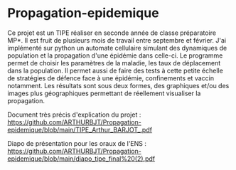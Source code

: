 # Propagation-epidemique

Ce projet est un TIPE réaliser en seconde année de classe préparatoire MP*. Il est fruit de plusieurs mois de travail entre septembre et février. J'ai implémenté sur python un automate cellulaire simulant des dynamiques de population et la propagation d'une épidémie dans celle-ci. Le programme permet de choisir les paramètres de la maladie, les taux de déplacement dans la population. Il permet aussi de faire des tests à cette petite échelle de stratégies de défence face à une épidémie, confinements et vaccin notamment. Les résultats sont sous deux formes, des graphiques et/ou des images plus géographiques permettant de réellement visualiser la propagation.

Document très précis d'explication du projet : https://github.com/ARTHURBJT/Propagation-epidemique/blob/main/TIPE_Arthur_BARJOT_.pdf

Diapo de présentation pour les oraux de l'ENS : https://github.com/ARTHURBJT/Propagation-epidemique/blob/main/diapo_tipe_final%20(2).pdf
